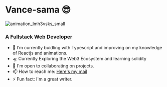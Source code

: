 # Vance-sama 😎

<!--
**VansRouges/VansRouges** is a ✨ _special_ ✨ repository because its `README.md` (this file) appears on your GitHub profile.
-->
![animation_lmh3vsks_small](https://github.com/VansRouges/VansRouges/assets/67249759/70546966-5a33-41f7-afcc-a495df5a6d5a)

### A Fullstack Web Developer

<!-- - 👩‍💻 I’m currently learning more about Typescript -->
- 🌱 I’m currently buidling with Typescript and improving on my knowledge of Reactjs and animations.
- 🛸 Currently Exploring the Web3 Ecosystem and learning solidity
- 🤝 I'm open to collaborating on projects. 
- 📫 How to reach me: [Here's my mail](evansagina57@gmail.com)
- ⚡ Fun fact: I'm a great writer.
